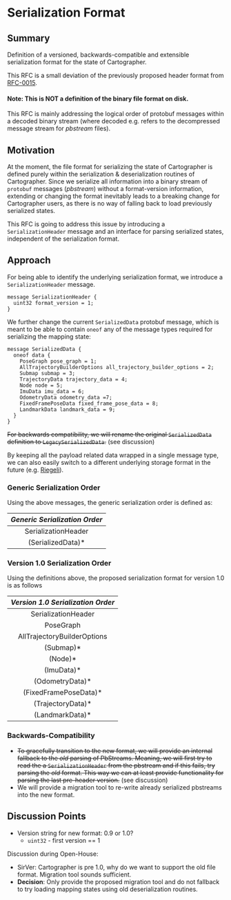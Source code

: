 # Serialization Format

## Summary

[summary]: #summary

Definition of a versioned, backwards-compatible and extensible serialization
format for the state of Cartographer.

This RFC is a small deviation of the previously proposed header format from
[RFC-0015](https://github.com/googlecartographer/rfcs/blob/master/text/0015-serialization-header.md).

#### Note: This is **NOT** a definition of the binary file format on disk.

This RFC is mainly addressing the logical order of protobuf messages within a
decoded binary stream (where decoded e.g. refers to the decompressed message
stream for *pbstream* files).

## Motivation

[motivation]: #motivation

At the moment, the file format for serializing the state of Cartographer is
defined purely within the serialization & deserialization routines of
Cartographer. Since we serialize all information into a binary stream of
`protobuf` messages (*pbstream*) without a format-version information, extending
or changing the format inevitably leads to a breaking change for Cartographer
users, as there is no way of falling back to load previously serialized states.

This RFC is going to address this issue by introducing a `SerializationHeader`
message and an interface for parsing serialized states, independent of the
serialization format.

## Approach

[approach]: #approach

For being able to identify the underlying serialization format, we introduce a
`SerializationHeader` message.

```
message SerializationHeader {
  uint32 format_version = 1;
}
```

We further change the current `SerializedData` protobuf message, which is meant
to be able to contain `oneof` any of the message types required for serializing
the mapping state:

```
message SerializedData {
  oneof data {
    PoseGraph pose_graph = 1;
    AllTrajectoryBuilderOptions all_trajectory_builder_options = 2;
    Submap submap = 3;
    TrajectoryData trajectory_data = 4;
    Node node = 5;
    ImuData imu_data = 6;
    OdometryData odometry_data =7;
    FixedFramePoseData fixed_frame_pose_data = 8;
    LandmarkData landmark_data = 9;
  }
}
```

~~For backwards compatibility, we will rename the original `SerializedData`
definition to `LegacySerializedData`.~~ (see discussion)

By keeping all the payload related data wrapped in a single message type, we can
also easily switch to a different underlying storage format in the future (e.g.
[Riegeli](https://github.com/google/riegeli/)).

### Generic Serialization Order

Using the above messages, the generic serialization order is defined as:

*Generic Serialization Order* |
:---------------------------: |
SerializationHeader           |
(SerializedData)*             |

### Version 1.0 Serialization Order

Using the definitions above, the proposed serialization format for version 1.0
is as follows

*Version 1.0 Serialization Order* |
:-------------------------------: |
SerializationHeader               |
PoseGraph                         |
AllTrajectoryBuilderOptions       |
(Submap)\*                        |
(Node)\*                          |
(ImuData)\*                       |
(OdometryData)\*                  |
(FixedFramePoseData)\*            |
(TrajectoryData)\*                |
(LandmarkData)\*                  |

### Backwards-Compatibility

*   ~~To gracefully transition to the new format, we will provide an internal
    fallback to the *old* parsing of PbStreams. Meaning, we will first try to
    read the a `SerializationHeader` from the pbstream and if this fails, try
    parsing the *old* format. This way we can at least provide functionality for
    parsing the last pre-header version.~~ (see discussion)
*   We will provide a migration tool to re-write already serialized pbstreams
    into the new format.

## Discussion Points

[discussion]: #discussion

*   Version string for new format: 0.9 or 1.0?
    -   `uint32` - first version == 1

Discussion during Open-House:

*   SirVer: Cartographer is pre 1.0, why do we want to support the old file
    format. Migration tool sounds sufficient.
*   **Decision**: Only provide the proposed migration tool and do not fallback
    to try loading mapping states using old deserialization routines.
